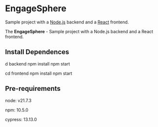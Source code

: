 # EngageSphere

Sample project with a [Node.js](https://nodejs.org/) backend and a [React](https://react.dev/) frontend.


The **EngageSphere** - Sample project with a Node.js backend and a React frontend.

## Install Dependences

d backend
npm install
npm start



cd frontend
npm install
npm start


## Pre-requirements


node: v21.7.3


npm: 10.5.0


cypress: 13.13.0

